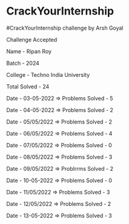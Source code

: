 # CrackYourInternship
#CrackYourInternship challenge by Arsh Goyal

Challenge Accepted

Name - Ripan Roy

Batch - 2024

College - Techno India University

Total Solved - 24

Date - 03-05-2022 => Problems Solved - 5 

Date - 04-05-2022 => Problems Solved - 2

Date - 05/05/2022 => Problems Solved - 2

Date - 06/05/2022 => Problems Solved - 4

Date - 07/05/2022 => Problems Solved - 0

Date - 08/05/2022 => Problems Solved - 3

Date - 09/05/2022 => Problrrms Solved - 2

Date - 10-05-2022 => Problems Solved - 0

Date - 11/05/2022 => Problems Solved - 3

Date - 12/05/2022 => Problems Solved - 2

Date - 13-05-2022 => Problems Solved - 3
